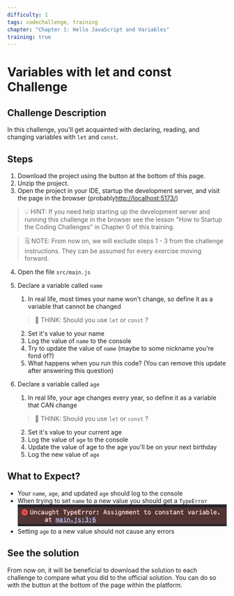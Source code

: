 ```yaml
---
difficulty: 1
tags: codechallenge, training
chapter: "Chapter 1: Hello JavaScript and Variables"
training: true
---
```


# Variables with let and const Challenge

## Challenge Description

In this challenge, you'll get acquainted with declaring, reading, and changing variables with `let` and `const`.

## Steps

1. Download the project using the button at the bottom of this page.
2. Unzip the project. 
3. Open the project in your IDE, startup the development server, and visit the page in the browser (probably[http://localhost:5173/](http://localhost:5173/))

> 💡 HINT: If you need help starting up the development server and running this challenge in the browser see the lesson "How to Startup the Coding Challenges" in Chapter 0 of this training.

> 🗒️ NOTE: From now on, we will exclude steps 1 - 3 from the challenge instructions. They can be assumed for every exercise moving forward.

4. Open the file `src/main.js`
5. Declare a variable called `name` 
   1. In real life, most times your name won't change, so define it as a variable that cannot be changed

    > 🤔 THINK: Should you use `let` or `const` ?

   2. Set it's value to your name
   3. Log the value of `name` to the console
   4. Try to update the value of `name` (maybe to some nickname you're fond of?)
   5. What happens when you run this code? (You can remove this update after answering this question)

6. Declare a variable called `age` 
   1. In real life, your age changes every year, so define it as a variable that CAN change

    > 🤔 THINK: Should you use `let` or `const` ?

   2. Set it's value to your current age
   3. Log the value of `age` to the console
   4. Update the value of age to the age you'll be on your next birthday
   5. Log the new value of `age`

## What to Expect?

- Your `name`, `age`, and updated `age` should log to the console
- When trying to set `name` to a new value you should get a `TypeError`
    ![screenshot of type error in the console](https://raw.githubusercontent.com/JavaScript-Certification/images/main/images/training/level-1/1-2/type-error.jpg)
- Setting `age` to a new value should not cause any errors

## See the solution

From now on, it will be beneficial to download the solution to each challenge to compare what you did to the official solution. You can do so with the button at the bottom of the page within the platform.
